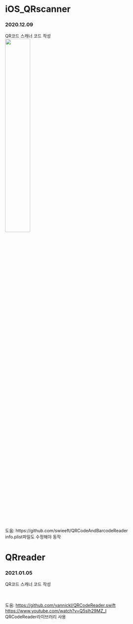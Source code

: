 # iOS_QRscanner
<h3>2020.12.09</h3>
QR코드 스캐너 코드 작성

<br>
<img src="https://user-images.githubusercontent.com/56987664/101584717-a7e3fb80-3a21-11eb-918c-464fd1bdab92.png" width="40%">
<br><br>
도움: https://github.com/swieeft/QRCodeAndBarcodeReader
<br>
info.plist파일도 수정해야 동작

# QRreader
<h3>2021.01.05</h3>
QR코드 스캐너 코드 작성

<br><br>
도움: https://github.com/yannickl/QRCodeReader.swift https://www.youtube.com/watch?v=Q5slh29MZ_I
<br>
QRCodeReader라이브러리 사용
